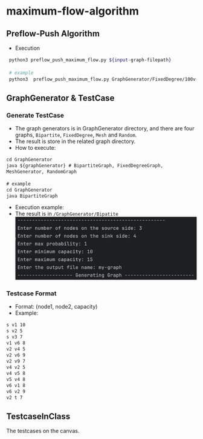 # maximum-flow-algorithm

## Preflow-Push Algorithm
- Execution
```bash
 python3 preflow_push_maximum_flow.py ${input-graph-filepath}
 
 # example
 python3  preflow_push_maximum_flow.py GraphGenerator/FixedDegree/100v-5out-25min-200max.txt
```

## GraphGenerator & TestCase
### Generate TestCase
- The graph generators is in GraphGenerator directory, and there are four graphs, `Bipartite`, `FixedDegree`, `Mesh` and `Random`.
- The result is store in the related graph directory.
- How to execute:
```
cd GraphGenerator 
java ${graphGenerator} # BipartiteGraph, FixedDegreeGraph, MeshGenerator, RandomGraph

# example
cd GraphGenerator 
java BipartiteGraph
```
- Execution example:
- The result is in `/GraphGenerator/Bipatite`
![img.png](img.png)

### Testcase Format
- Format: (node1, node2, capacity)
- Example:
```
s v1 10
s v2 5
s v3 7
v1 v6 8
v2 v4 5
v2 v6 9
v2 v9 7
v4 v2 5
v4 v5 8
v5 v4 8
v6 v1 8
v6 v2 9
v2 t 7
```

## TestcaseInClass
The testcases on the canvas.